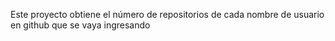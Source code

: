 Este proyecto obtiene el número de repositorios de cada nombre de usuario en github que se vaya ingresando

